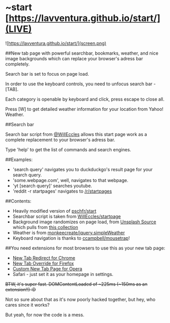 # ~start [https://lavventura.github.io/start/](LIVE)

![https://lavventura.github.io/start/](screen.png)

##New tab page with powerful searchbar, bookmarks, weather, and nice image backgrounds which can replace your browser's adress bar completely.



Search bar is set to focus on page load.

In order to use the keyboard controls, you need to unfocus search bar - [TAB].

Each category is openable by keyboard and click, press escape to close all.

Press [W] to get detailed weather information for your location from Yahoo! Weather.

##Search bar 

Search bar script from [@WillEccles](https://github.com/WillEccles) allows this start page work as a complete replacement to your browser's adress bar.

Type 'help' to get the list of commands and search engines.

##Examples:
- 'search query' navigates you to duckduckgo's result page for your search query.
- 'some.webpage.com', well, navigates to that webpage.
- 'yt [search query]' searches youtube.
- 'reddit -r startpages' navigates to [/r/startpages](https://reddit.com/r/startpages)

##Contents:
- Heavily modified version of [pschfr/start](https://github.com/pschfr/start)
- Searchbar script is taken from [WillEccles/startpage](https://github.com/WillEccles/startpage)
- Background image randomizes on page load, from [Unsplash Source](https://source.unsplash.com/) which pulls from [this collection](https://unsplash.com/collections/304263/)
- Weather is from [monkeecreate/jquery.simpleWeather](https://github.com/monkeecreate/jquery.simpleWeather)
- Keyboard navigation is thanks to [ccampbell/mousetrap](https://github.com/ccampbell/mousetrap)!

##You need extensions for most browsers to use this as your new tab page:
- [New Tab Redirect for Chrome](https://chrome.google.com/webstore/detail/new-tab-redirect/icpgjfneehieebagbmdbhnlpiopdcmna)
- [New Tab Override for Firefox](https://addons.mozilla.org/en-US/firefox/addon/new-tab-override/)
- [Custom New Tab Page for Opera](https://addons.opera.com/en/extensions/details/custom-new-tab-page/)
- Safari - just set it as your homepage in settings.

~~BTW, it's super fast. DOMContentLoaded of ~225ms (~150ms as an extension!!) :D~~

Not so sure about that as it's now poorly hacked together, but hey, who cares since it works?

But yeah, for now the code is a mess.
